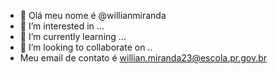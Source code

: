 - 👋 Olá meu nome é @willianmiranda
- 👀 I’m interested in ...
- 🌱 I’m currently learning ...
- 💞️ I’m looking to collaborate on ..
-    Meu email de contato é willian.miranda23@escola.pr.gov.br 
<!---
willianmiranda23/willianmiranda23 is a ✨ special ✨ repository because its `README.md` (this file) appears on your GitHub profile.
You can click the Preview link to take a look at your changes.
--->
